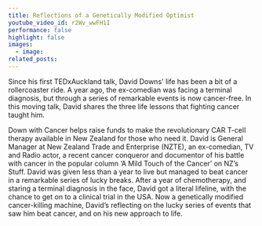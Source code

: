 ```yaml
---
title: Reflections of a Genetically Modified Optimist
youtube_video_id: r2Wv_wwFH1I
performance: false
highlight: false
images:
  - image:
related_posts:
---
```


Since his first TEDxAuckland talk, David Downs' life has been a bit of a rollercoaster ride. A year ago, the ex-comedian was facing a terminal diagnosis, but through a series of remarkable events is now cancer-free. In this moving talk, David shares the three life lessons that fighting cancer taught him.

Down with Cancer helps raise funds to make the revolutionary CAR T-cell therapy available in New Zealand for those who need it. David is General Manager at New Zealand Trade and Enterprise (NZTE), an ex-comedian, TV and Radio actor, a recent cancer conqueror and documentor of his battle with cancer in the popular column ‘A Mild Touch of the Cancer’ on NZ’s Stuff. David was given less than a year to live but managed to beat cancer in a remarkable series of lucky breaks. After a year of chemotherapy, and staring a terminal diagnosis in the face, David got a literal lifeline, with the chance to get on to a clinical trial in the USA. Now a genetically modified cancer-killing machine, David’s reflecting on the lucky series of events that saw him beat cancer, and on his new approach to life.